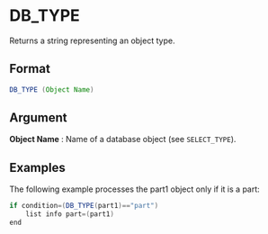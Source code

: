 # DB_TYPE

Returns a string representing an object type.

## Format
```java
DB_TYPE (Object Name)
```
## Argument

 



**Object Name**
: Name of a database object (see `SELECT_TYPE`). 


## Examples

The following example processes the part1 object only if it is a part:
```java
if condition=(DB_TYPE(part1)=="part")
    list info part=(part1)
end  
```